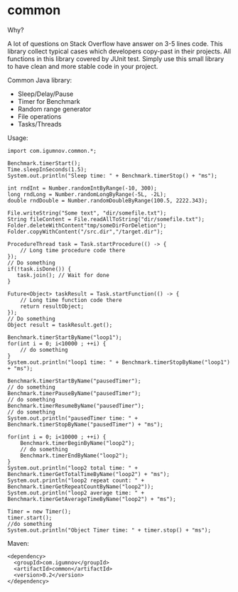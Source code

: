 # common

Why?

A lot of questions on Stack Overflow have answer on 3-5 lines code. This library collect
typical cases which developers copy-past in their projects. All functions in this library covered
by JUnit test. Simply use this small library to have clean and more stable code in your project.


Common Java library:

* Sleep/Delay/Pause
* Timer for Benchmark
* Random range generator
* File operations
* Tasks/Threads


Usage:

    import com.igumnov.common.*;
    
    Benchmark.timerStart();
    Time.sleepInSeconds(1.5);
    System.out.println("Sleep time: " + Benchmark.timerStop() + "ms");

    int rndInt = Number.randomIntByRange(-10, 300);
    long rndLong = Number.randomLongByRange(-5L, -2L);
    double rndDouble = Number.randomDoubleByRange(100.5, 2222.343);

    File.writeString("Some text", "dir/somefile.txt");
    String fileContent = File.readAllToString("dir/somefile.txt");
    Folder.deleteWithContent"tmp/someDirForDeletion");
    Folder.copyWithContent("/src.dir","/target.dir");

    ProcedureThread task = Task.startProcedure(() -> {
        // Long time procedure code there
    });
    // Do something
    if(!task.isDone()) {
       task.join(); // Wait for done
    }

    Future<Object> taskResult = Task.startFunction(() -> {
        // Long time function code there
        return resultObject;
    });
    // Do something
    Object result = taskResult.get();

    Benchmark.timerStartByName("loop1");
    for(int i = 0; i<10000 ; ++i) {
        // do something
    }
    System.out.println("loop1 time: " + Benchmark.timerStopByName("loop1") + "ms");

    Benchmark.timerStartByName("pausedTimer");
    // do something
    Benchmark.timerPauseByName("pausedTimer");
    // do something
    Benchmark.timerResumeByName("pausedTimer");
    // do something
    System.out.println("pausedTimer time: " + Benchmark.timerStopByName("pausedTimer") + "ms");

    for(int i = 0; i<10000 ; ++i) {
        Benchmark.timerBeginByName("loop2");
        // do something
        Benchmark.timerEndByName("loop2");
    }
    System.out.println("loop2 total time: " + Benchmark.timerGetTotalTimeByName("loop2") + "ms");
    System.out.println("loop2 repeat count: " + Benchmark.timerGetRepeatCountByName("loop2"));
    System.out.println("loop2 average time: " + Benchmark.timerGetAverageTimeByName("loop2") + "ms");

    Timer = new Timer();
    timer.start();
    //do something
    System.out.println("Object Timer time: " + timer.stop() + "ms");



Maven:

    <dependency>
      <groupId>com.igumnov</groupId>
      <artifactId>common</artifactId>
      <version>0.2</version>
    </dependency>
